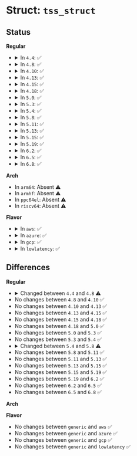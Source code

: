 # Struct: <code>tss_struct</code>

## Status
<b>Regular</b>
<ul>
<li>
<details>
<summary>In <code>4.4</code>: ✅</summary>

```c
struct tss_struct {
    struct x86_hw_tss x86_tss;
    long unsigned int io_bitmap[1025];
    long unsigned int SYSENTER_stack[64];
};
```
</details>
</li>
<li>
<details>
<summary>In <code>4.8</code>: ✅</summary>

```c
struct tss_struct {
    struct x86_hw_tss x86_tss;
    long unsigned int io_bitmap[1025];
};
```
</details>
</li>
<li>
<details>
<summary>In <code>4.10</code>: ✅</summary>

```c
struct tss_struct {
    struct x86_hw_tss x86_tss;
    long unsigned int io_bitmap[1025];
};
```
</details>
</li>
<li>
<details>
<summary>In <code>4.13</code>: ✅</summary>

```c
struct tss_struct {
    struct x86_hw_tss x86_tss;
    long unsigned int io_bitmap[1025];
};
```
</details>
</li>
<li>
<details>
<summary>In <code>4.15</code>: ✅</summary>

```c
struct tss_struct {
    struct x86_hw_tss x86_tss;
    long unsigned int io_bitmap[1025];
};
```
</details>
</li>
<li>
<details>
<summary>In <code>4.18</code>: ✅</summary>

```c
struct tss_struct {
    struct x86_hw_tss x86_tss;
    long unsigned int io_bitmap[1025];
};
```
</details>
</li>
<li>
<details>
<summary>In <code>5.0</code>: ✅</summary>

```c
struct tss_struct {
    struct x86_hw_tss x86_tss;
    long unsigned int io_bitmap[1025];
};
```
</details>
</li>
<li>
<details>
<summary>In <code>5.3</code>: ✅</summary>

```c
struct tss_struct {
    struct x86_hw_tss x86_tss;
    long unsigned int io_bitmap[1025];
};
```
</details>
</li>
<li>
<details>
<summary>In <code>5.4</code>: ✅</summary>

```c
struct tss_struct {
    struct x86_hw_tss x86_tss;
    long unsigned int io_bitmap[1025];
};
```
</details>
</li>
<li>
<details>
<summary>In <code>5.8</code>: ✅</summary>

```c
struct tss_struct {
    struct x86_hw_tss x86_tss;
    struct x86_io_bitmap io_bitmap;
};
```
</details>
</li>
<li>
<details>
<summary>In <code>5.11</code>: ✅</summary>

```c
struct tss_struct {
    struct x86_hw_tss x86_tss;
    struct x86_io_bitmap io_bitmap;
};
```
</details>
</li>
<li>
<details>
<summary>In <code>5.13</code>: ✅</summary>

```c
struct tss_struct {
    struct x86_hw_tss x86_tss;
    struct x86_io_bitmap io_bitmap;
};
```
</details>
</li>
<li>
<details>
<summary>In <code>5.15</code>: ✅</summary>

```c
struct tss_struct {
    struct x86_hw_tss x86_tss;
    struct x86_io_bitmap io_bitmap;
};
```
</details>
</li>
<li>
<details>
<summary>In <code>5.19</code>: ✅</summary>

```c
struct tss_struct {
    struct x86_hw_tss x86_tss;
    struct x86_io_bitmap io_bitmap;
};
```
</details>
</li>
<li>
<details>
<summary>In <code>6.2</code>: ✅</summary>

```c
struct tss_struct {
    struct x86_hw_tss x86_tss;
    struct x86_io_bitmap io_bitmap;
};
```
</details>
</li>
<li>
<details>
<summary>In <code>6.5</code>: ✅</summary>

```c
struct tss_struct {
    struct x86_hw_tss x86_tss;
    struct x86_io_bitmap io_bitmap;
};
```
</details>
</li>
<li>
<details>
<summary>In <code>6.8</code>: ✅</summary>

```c
struct tss_struct {
    struct x86_hw_tss x86_tss;
    struct x86_io_bitmap io_bitmap;
};
```
</details>
</li>
</ul>
<b>Arch</b>
<ul>
<li>
In <code>arm64</code>: Absent ⚠️
</li>
<li>
In <code>armhf</code>: Absent ⚠️
</li>
<li>
In <code>ppc64el</code>: Absent ⚠️
</li>
<li>
In <code>riscv64</code>: Absent ⚠️
</li>
</ul>
<b>Flavor</b>
<ul>
<li>
<details>
<summary>In <code>aws</code>: ✅</summary>

```c
struct tss_struct {
    struct x86_hw_tss x86_tss;
    long unsigned int io_bitmap[1025];
};
```
</details>
</li>
<li>
<details>
<summary>In <code>azure</code>: ✅</summary>

```c
struct tss_struct {
    struct x86_hw_tss x86_tss;
    long unsigned int io_bitmap[1025];
};
```
</details>
</li>
<li>
<details>
<summary>In <code>gcp</code>: ✅</summary>

```c
struct tss_struct {
    struct x86_hw_tss x86_tss;
    long unsigned int io_bitmap[1025];
};
```
</details>
</li>
<li>
<details>
<summary>In <code>lowlatency</code>: ✅</summary>

```c
struct tss_struct {
    struct x86_hw_tss x86_tss;
    long unsigned int io_bitmap[1025];
};
```
</details>
</li>
</ul>

## Differences
<b>Regular</b>
<ul>
<li>
<details>
<summary>Changed between <code>4.4</code> and <code>4.8</code> ⚠️</summary>
<ul>
<li>
<b>Field removed. </b>
<code>long unsigned int SYSENTER_stack[64]</code>
</li>
</ul>
</details>
</li>
<li>
No changes between <code>4.8</code> and <code>4.10</code> ✅
</li>
<li>
No changes between <code>4.10</code> and <code>4.13</code> ✅
</li>
<li>
No changes between <code>4.13</code> and <code>4.15</code> ✅
</li>
<li>
No changes between <code>4.15</code> and <code>4.18</code> ✅
</li>
<li>
No changes between <code>4.18</code> and <code>5.0</code> ✅
</li>
<li>
No changes between <code>5.0</code> and <code>5.3</code> ✅
</li>
<li>
No changes between <code>5.3</code> and <code>5.4</code> ✅
</li>
<li>
<details>
<summary>Changed between <code>5.4</code> and <code>5.8</code> ⚠️</summary>
<ul>
<li>
<b>Field type changed. </b>
<code>long unsigned int io_bitmap[1025]</code> ➡️ <code>struct x86_io_bitmap io_bitmap</code>
</li>
</ul>
</details>
</li>
<li>
No changes between <code>5.8</code> and <code>5.11</code> ✅
</li>
<li>
No changes between <code>5.11</code> and <code>5.13</code> ✅
</li>
<li>
No changes between <code>5.13</code> and <code>5.15</code> ✅
</li>
<li>
No changes between <code>5.15</code> and <code>5.19</code> ✅
</li>
<li>
No changes between <code>5.19</code> and <code>6.2</code> ✅
</li>
<li>
No changes between <code>6.2</code> and <code>6.5</code> ✅
</li>
<li>
No changes between <code>6.5</code> and <code>6.8</code> ✅
</li>
</ul>
<b>Arch</b>
<ul>
</ul>
<b>Flavor</b>
<ul>
<li>
No changes between <code>generic</code> and <code>aws</code> ✅
</li>
<li>
No changes between <code>generic</code> and <code>azure</code> ✅
</li>
<li>
No changes between <code>generic</code> and <code>gcp</code> ✅
</li>
<li>
No changes between <code>generic</code> and <code>lowlatency</code> ✅
</li>
</ul>
